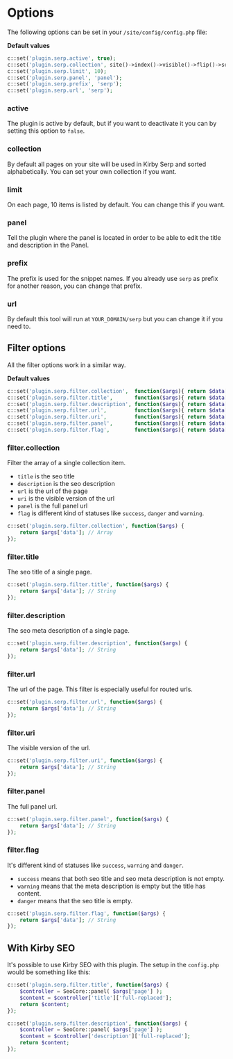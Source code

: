 # Options

The following options can be set in your `/site/config/config.php` file:

**Default values**

```php
c::set('plugin.serp.active', true);
c::set('plugin.serp.collection', site()->index()->visible()->flip()->sortBy('id', 'asc'));
c::set('plugin.serp.limit', 10);
c::set('plugin.serp.panel', 'panel');
c::set('plugin.serp.prefix', 'serp');
c::set('plugin.serp.url', 'serp');
```

### active

The plugin is active by default, but if you want to deactivate it you can by setting this option to `false`.

### collection

By default all pages on your site will be used in Kirby Serp and sorted alphabetically. You can set your own collection if you want.

### limit

On each page, 10 items is listed by default. You can change this if you want.

### panel

Tell the plugin where the panel is located in order to be able to edit the title and description in the Panel.

### prefix

The prefix is used for the snippet names. If you already use `serp` as prefix for another reason, you can change that prefix.

### url

By default this tool will run at `YOUR_DOMAIN/serp` but you can change it if you need to.

## Filter options

All the filter options work in a similar way.

**Default values**

```php
c::set('plugin.serp.filter.collection',  function($args){ return $data['args']; }); // Array
c::set('plugin.serp.filter.title',       function($args){ return $data['args']; }); // String
c::set('plugin.serp.filter.description', function($args){ return $data['args']; }); // String
c::set('plugin.serp.filter.url',         function($args){ return $data['args']; }); // String
c::set('plugin.serp.filter.uri',         function($args){ return $data['args']; }); // String
c::set('plugin.serp.filter.panel',       function($args){ return $data['args']; }); // String
c::set('plugin.serp.filter.flag',        function($args){ return $data['args']; }); // String
```

### filter.collection

Filter the array of a single collection item.

- `title` is the seo title
- `description` is the seo description
- `url` is the url of the page
- `uri` is the visible version of the url
- `panel` is the full panel url
- `flag` is different kind of statuses like `success`, `danger` and `warning`.

```php
c::set('plugin.serp.filter.collection', function($args) {
    return $args['data']; // Array
});
```

### filter.title

The seo title of a single page.

```php
c::set('plugin.serp.filter.title', function($args) {
    return $args['data']; // String
});
```

### filter.description

The seo meta description of a single page.

```php
c::set('plugin.serp.filter.description', function($args) {
    return $args['data']; // String
});
```

### filter.url

The url of the page. This filter is especially useful for routed urls.

```php
c::set('plugin.serp.filter.url', function($args) {
    return $args['data']; // String
});
```

### filter.uri

The visible version of the url.

```php
c::set('plugin.serp.filter.uri', function($args) {
    return $args['data']; // String
});
```

### filter.panel

The full panel url.

```php
c::set('plugin.serp.filter.panel', function($args) {
    return $args['data']; // String
});
```

### filter.flag

It's different kind of statuses like `success`, `warning` and `danger`.

- `success` means that both seo title and seo meta description is not empty.
- `warning` means that the meta description is empty but the title has content.
- `danger` means that the seo title is empty.

```php
c::set('plugin.serp.filter.flag', function($args) {
    return $args['data']; // String
});
```

## With Kirby SEO

It's possible to use Kirby SEO with this plugin. The setup in the `config.php` would be something like this:

```php
c::set('plugin.serp.filter.title', function($args) {
    $controller = SeoCore::panel( $args['page'] );
    $content = $controller['title']['full-replaced'];
    return $content;
});

c::set('plugin.serp.filter.description', function($args) {
    $controller = SeoCore::panel( $args['page'] );
    $content = $controller['description']['full-replaced'];
    return $content;
});
```